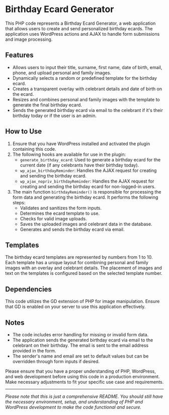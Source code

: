 # Birthday Ecard Generator

This PHP code represents a Birthday Ecard Generator, a web application that allows users to create and send personalized birthday ecards. The application uses WordPress actions and AJAX to handle form submissions and image processing.

## Features

- Allows users to input their title, surname, first name, date of birth, email, phone, and upload personal and family images.
- Dynamically selects a random or predefined template for the birthday ecard.
- Creates a transparent overlay with celebrant details and date of birth on the ecard.
- Resizes and combines personal and family images with the template to generate the final birthday ecard.
- Sends the generated birthday ecard via email to the celebrant if it's their birthday today or if the user is an admin.

## How to Use

1. Ensure that you have WordPress installed and activated the plugin containing this code.
2. The following hooks are available for use in the plugin:
   - `generate_birthday_ecard`: Used to generate a birthday ecard for the current date (if any celebrants have their birthday today).
   - `wp_ajax_birthdayReminder`: Handles the AJAX request for creating and sending the birthday ecard.
   - `wp_ajax_nopriv_birthdayReminder`: Handles the AJAX request for creating and sending the birthday ecard for non-logged-in users.
3. The main function `birthdayReminder()` is responsible for processing the form data and generating the birthday ecard. It performs the following steps:
   - Validates and sanitizes the form inputs.
   - Determines the ecard template to use.
   - Checks for valid image uploads.
   - Saves the uploaded images and celebrant data in the database.
   - Generates and sends the birthday ecard via email.

## Templates

The birthday ecard templates are represented by numbers from 1 to 10. Each template has a unique layout for combining personal and family images with an overlay and celebrant details. The placement of images and text on the templates is configured based on the selected template number.

## Dependencies

This code utilizes the GD extension of PHP for image manipulation. Ensure that GD is enabled on your server to use this application effectively.

## Notes

- The code includes error handling for missing or invalid form data.
- The application sends the generated birthday ecard via email to the celebrant on their birthday. The email is sent to the email address provided in the form.
- The sender's name and email are set to default values but can be overridden through form inputs if desired.

Please ensure that you have a proper understanding of PHP, WordPress, and web development before using this code in a production environment. Make necessary adjustments to fit your specific use case and requirements.

---
*Please note that this is just a comprehensive README. You should still have the necessary environment, setup, and understanding of PHP and WordPress development to make the code functional and secure.*
